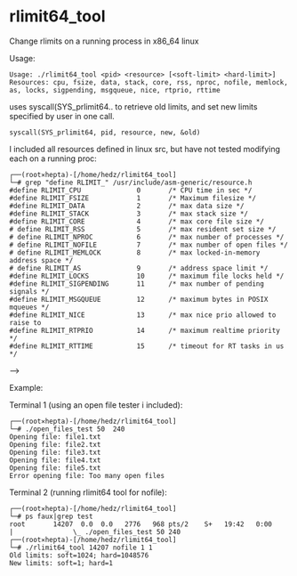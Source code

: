 # rlimit64_tool
Change rlimits on a running process in x86_64 linux

Usage:
```
Usage: ./rlimit64_tool <pid> <resource> [<soft-limit> <hard-limit>]
Resources: cpu, fsize, data, stack, core, rss, nproc, nofile, memlock, as, locks, sigpending, msgqueue, nice, rtprio, rttime
```

uses syscall(SYS_prlimit64.. to retrieve old limits, and set new limits specified by user in one call.
```
syscall(SYS_prlimit64, pid, resource, new, &old)
```

I included all resources defined in linux src, but have not tested modifying each on a running proc:
```
┌──(root✕hepta)-[/home/hedz/rlimit64_tool]
└─# grep "define RLIMIT_" /usr/include/asm-generic/resource.h
#define RLIMIT_CPU              0       /* CPU time in sec */
#define RLIMIT_FSIZE            1       /* Maximum filesize */
#define RLIMIT_DATA             2       /* max data size */
#define RLIMIT_STACK            3       /* max stack size */
#define RLIMIT_CORE             4       /* max core file size */
# define RLIMIT_RSS             5       /* max resident set size */
# define RLIMIT_NPROC           6       /* max number of processes */
# define RLIMIT_NOFILE          7       /* max number of open files */
# define RLIMIT_MEMLOCK         8       /* max locked-in-memory address space */
# define RLIMIT_AS              9       /* address space limit */
#define RLIMIT_LOCKS            10      /* maximum file locks held */
#define RLIMIT_SIGPENDING       11      /* max number of pending signals */
#define RLIMIT_MSGQUEUE         12      /* maximum bytes in POSIX mqueues */
#define RLIMIT_NICE             13      /* max nice prio allowed to raise to
#define RLIMIT_RTPRIO           14      /* maximum realtime priority */
#define RLIMIT_RTTIME           15      /* timeout for RT tasks in us */
```

-->

Example:

Terminal 1 (using an open file tester i included):
```
┌──(root✕hepta)-[/home/hedz/rlimit64_tool]
└─# ./open_files_test 50  240
Opening file: file1.txt
Opening file: file2.txt
Opening file: file3.txt
Opening file: file4.txt
Opening file: file5.txt
Error opening file: Too many open files
```

Terminal 2 (running rlimit64 tool for nofile):
```
┌──(root✕hepta)-[/home/hedz/rlimit64_tool]
└─# ps faux|grep test
root       14207  0.0  0.0   2776   968 pts/2    S+   19:42   0:00          |               \_ ./open_files_test 50 240
┌──(root✕hepta)-[/home/hedz/rlimit64_tool]
└─# ./rlimit64_tool 14207 nofile 1 1
Old limits: soft=1024; hard=1048576
New limits: soft=1; hard=1
```
